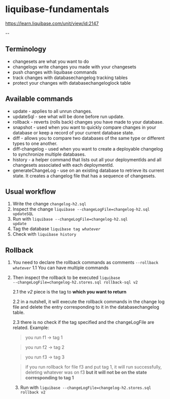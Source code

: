 # liquibase-fundamentals

https://learn.liquibase.com/unit/view/id:2147

--

## Terminology

* changesets are what you want to do
* changelogs write changes you made with your changesets
* push changes with liquibase commands
* track changes with databasechangelog tracking tables
* protect your changes with databasechangeloglock table

## Available commands

* update - applies to all unrun changes.
* updateSql - see what will be done before run update.
* rollback - reverts (rolls back) changes you have made to your database.
* snapshot - used when you want to quickly compare changes in your database or keep a record of your current database state. 
* diff - allows you to compare two databases of the same type or different types to one another.
* diff-changelog - used when you want to create a deployable changelog to synchronize multiple databases. 
* history - a helper command that lists out all your deploymentIds and all changesets associated with each deploymentId. 
* generateChangeLog - use on an existing database to retrieve its current state. It creates a changelog file that has a sequence of changesets.

## Usual workflow

1. Write the change <code>changelog-h2.sql</code>
2. Inspect the change <code>liquibase --changeLogFile=changelog-h2.sql updateSQL</code>
3. Run with <code>liquibase --changeLogFile=changelog-h2.sql update</code>
4. Tag the database <code>liquibase tag *whatever*</code>
5. Check with <code>liquibase history</code>

## Rollback

1. You need to declare the rollback commands as comments <code>--rollback *whatever*</code>
    1.1 You can have multiple commands
2. Then inspect the rollback to be executed <code>liquibase --changeLogFile=changelog-h2.stores.sql rollback-sql v2</code>

    2.1 the *v2* piece is the tag to **which you want to return**

    2.2 in a nutshell, it will execute the rollback commands in the change log file and delete the entry corresponding to it in the databasechangelog table.

    2.3 there is no check if the tag specified and the changeLogFile are related. Example:

    > you run f1 -> tag 1
        
    > you run f2 -> tag 2
        
    > you run f3 -> tag 3
        
    > if you run rollback for file f3 and put tag 1, it will run  successfully, deleting whatever was on f3 **but it will not be on the state corresponding to tag 1**
    
    3. Run with <code>liquibase --changeLogFile=changelog-h2.stores.sql rollback v2</code>

